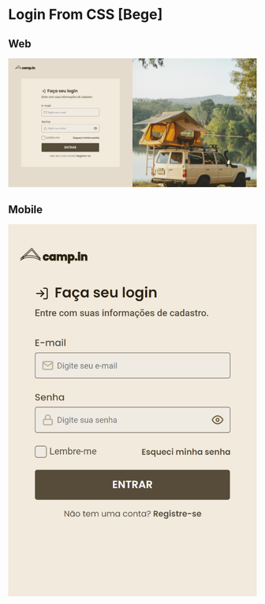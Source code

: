 # Login From CSS [Bege]

## Web
![preview](./Login-From-CSS-Bege-1440x747.png)

## Mobile
![preview](./Login-From-CSS-Bege-425x635.png)
